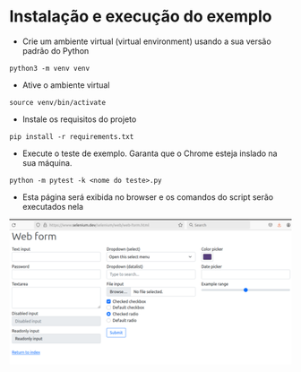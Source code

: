 # Instalação e execução do exemplo
- Crie um ambiente virtual (virtual environment) usando a sua versão padrão do Python
```
python3 -m venv venv
```
- Ative o ambiente virtual
```
source venv/bin/activate
```
- Instale os requisitos do projeto
```
pip install -r requirements.txt
```
- Execute o teste de exemplo. Garanta que o Chrome esteja inslado na sua máquina.
```
python -m pytest -k <nome do teste>.py
```
- Esta página será exibida no browser e os comandos do script serão executados nela

![alt text](image.png)
